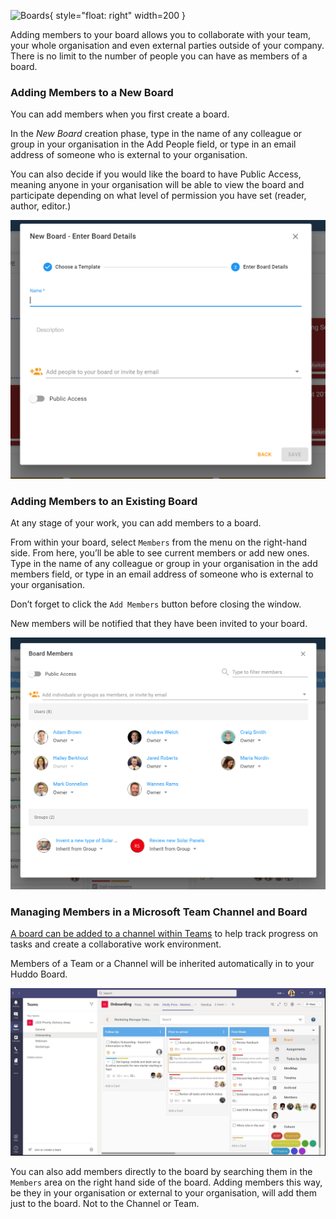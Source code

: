 ![Boards](../../../assets/images/boards-logo.jpg){ style="float: right" width=200 }

Adding members to your board allows you to collaborate with your team, your whole organisation and even external parties outside of your company. There is no limit to the number of people you can have as members of a board.

### Adding Members to a New Board

You can add members when you first create a board.

In the *New Board* creation phase, type in the name of any colleague or group in your organisation in the Add People field, or type in an email address of someone who is external to your organisation.

You can also decide if you would like the board to have Public Access, meaning anyone in your organisation will be able to view the board and participate depending on what level of permission you have set (reader, author, editor.)

![](./adding-members-to-boards1.png)

### Adding Members to an Existing Board

At any stage of your work, you can add members to a board.

From within your board, select `Members` from the menu on the right-hand side. From here, you’ll be able to see current members or add new ones. Type in the name of any colleague or group in your organisation in the add members field, or type in an email address of someone who is external to your organisation.

Don’t forget to click the `Add Members` button before closing the window.

New members will be notified that they have been invited to your board.  

![](./adding-members-to-boards2.png)

### Managing Members in a Microsoft Team Channel and Board

[A board can be added to a channel within Teams](../teams/adding-boards.md) to help track progress on tasks and create a collaborative work environment.

Members of a Team or a Channel will be inherited automatically in to your Huddo Board. 

![](./adding-members-to-boards3.jpg)


You can also add members directly to the board by searching them in the `Members` area on the right hand side of the board. Adding members this way, be they in your organisation or external to your organisation, will add them just to the board. Not to the Channel or Team. 

